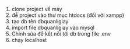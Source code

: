 1. clone project về máy
2. để project vào thư mục htdocs (đối với xampp)
3. tạo db tên dbquanligiay
4. import file dbquanligiay vào mysql
5. Chỉnh sửa để kết nối tới db trong file .env
6. chạy localhost
